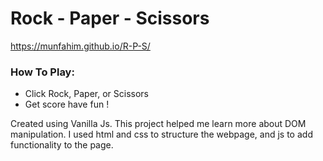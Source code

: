 # Rock - Paper - Scissors
https://munfahim.github.io/R-P-S/

### How To Play: 
* Click Rock, Paper, or Scissors
* Get score have fun !


Created using Vanilla Js. This project helped me learn more about DOM manipulation. I used html and css to structure the webpage, and js to add functionality to the page. 
